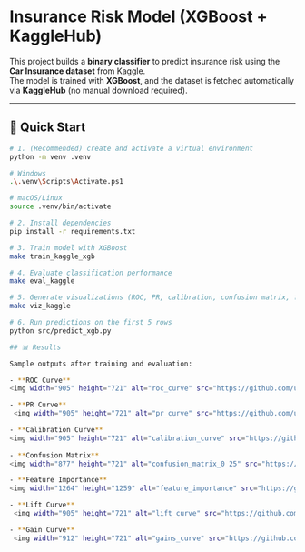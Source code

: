 # Insurance Risk Model (XGBoost + KaggleHub)

This project builds a **binary classifier** to predict insurance risk using the **Car Insurance dataset** from Kaggle.  
The model is trained with **XGBoost**, and the dataset is fetched automatically via **KaggleHub** (no manual download required).

---

## 🚀 Quick Start

```bash
# 1. (Recommended) create and activate a virtual environment
python -m venv .venv

# Windows
.\.venv\Scripts\Activate.ps1

# macOS/Linux
source .venv/bin/activate

# 2. Install dependencies
pip install -r requirements.txt

# 3. Train model with XGBoost
make train_kaggle_xgb

# 4. Evaluate classification performance
make eval_kaggle

# 5. Generate visualizations (ROC, PR, calibration, confusion matrix, feature importance, lift/gain)
make viz_kaggle

# 6. Run predictions on the first 5 rows
python src/predict_xgb.py

## 📊 Results

Sample outputs after training and evaluation:

- **ROC Curve**  
<img width="905" height="721" alt="roc_curve" src="https://github.com/user-attachments/assets/af2ac4a1-dfd9-4eb2-b97e-155279943940" />

- **PR Curve**  
 <img width="905" height="721" alt="pr_curve" src="https://github.com/user-attachments/assets/9b4eaf93-65fc-4668-b196-d96eb56c6666" />

- **Calibration Curve**
<img width="905" height="721" alt="calibration_curve" src="https://github.com/user-attachments/assets/af637dbc-ff53-4372-abe7-33c4f8d09e9b" />
 
- **Confusion Matrix**  
<img width="877" height="721" alt="confusion_matrix_0 25" src="https://github.com/user-attachments/assets/665ee694-1ee4-4a11-a655-1f19a5d1002f" />

- **Feature Importance**  
<img width="1264" height="1259" alt="feature_importance" src="https://github.com/user-attachments/assets/d7dd6b2b-f685-402f-abc1-f1108e9e7384" />

- **Lift Curve**  
 <img width="905" height="721" alt="lift_curve" src="https://github.com/user-attachments/assets/2b284f0c-81a9-434f-bbff-1856eea9e74c" />

- **Gain Curve**  
 <img width="912" height="721" alt="gains_curve" src="https://github.com/user-attachments/assets/6a535e7f-ca3f-479e-9dc9-92120f1dec10" />

